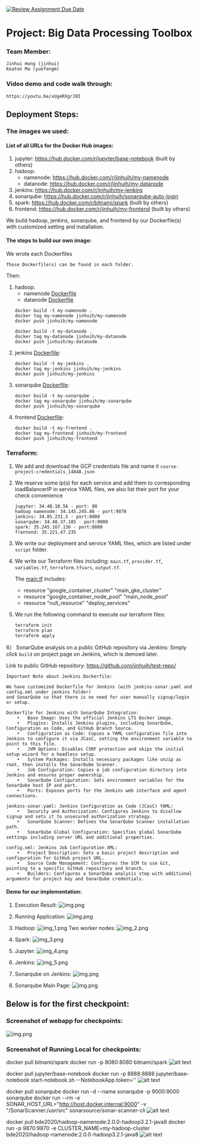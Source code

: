 [![Review Assignment Due Date](https://classroom.github.com/assets/deadline-readme-button-24ddc0f5d75046c5622901739e7c5dd533143b0c8e959d652212380cedb1ea36.svg)](https://classroom.github.com/a/ChlFe71N)

# Project: Big Data Processing Toolbox

### Team Member:
    Jinhui Hong (jinhui)
    Keaton Ma (yuefengm)

### Video demo and code walk through:
   ```
   https://youtu.be/xUgeRXgrJ0I
   ```

## Deployment Steps:

### The images we used:
#### List of all URLs for the Docker Hub images:
1) jupyter: https://hub.docker.com/r/jupyter/base-notebook (built by others)
2) hadoop:
   * namenode: https://hub.docker.com/r/jinhuih/my-namenode 
   * datanode: https://hub.docker.com/r/jinhuih/my-datanode
3) jenkins: https://hub.docker.com/r/jinhuih/my-jenkins
4) sonarqube: https://hub.docker.com/r/jinhuih/sonarqube-auto-login
5) spark: https://hub.docker.com/r/bitnami/spark (built by others)
6) frontend: https://hub.docker.com/r/jinhuih/my-frontend (built by others)

We build hadoop, jenkins, sonarqube, and frontend by our Dockerfile(s) with customized setting and installation.

#### The steps to build our own image:
We wrote each Dockerfiles

`Those Dockerfile(s) can be found in each folder.`

Then:
1) hadoop:
   * namenode [Dockerfile](hadoop/masternode/Dockerfile)
   * datanode [Dockerfile](hadoop/workernode/Dockerfile)
    ```
   docker build -t my-namenode .
   docker tag my-namenode jinhuih/my-namenode
   docker push jinhuih/my-namenode
   
   docker build -t my-datanode .
   docker tag my-datanode jinhuih/my-datanode
   docker push jinhuih/my-datanode
   ```
2) jenkins [Dockerfile](jenkins/Dockerfile):
    ```
   docker build -t my-jenkins .
   docker tag my-jenkins jinhuih/my-jenkins
   docker push jinhuih/my-jenkins
   ```
3) sonarqube [Dockerfile](sonarqube/Dockerfile):
    ```
   docker build -t my-sonarqube .
   docker tag my-sonarqube jinhuih/my-sonarqube
   docker push jinhuih/my-sonarqube
   ```
4) frontend [Dockerfile](frontend/Dockerfile):
    ```
   docker build -t my-frontend .
   docker tag my-frontend jinhuih/my-frontend
   docker push jinhuih/my-frontend
   ```


### Terraform:
1) We add and download the GCP credentials file and name it `course-project-credentials_14848.json`


2) We reserve some ip(s) for each service and add them to corresponding loadBalancerIP in service YAML files, we also list their port for your check convenience
   ```
   jupyter: 34.48.18.56 - port: 80
   hadoop namenode: 34.145.245.86 - port:9870
   jenkins: 34.85.231.5 - port:8080
   sonarqube: 34.48.37.185 - port:9000
   spark: 35.245.167.136 - port:8080
   frontend: 35.221.47.235
   ```
   
3) We write our deployment and service YAML files, which are listed under `script` folder.

4) We write our Terraform files including: `main.tf`, `provider.tf`, `variables.tf`, `terraform.tfvars`, `output.tf`.

   The [main.tf](main.tf) includes:
   * resource "google_container_cluster" "main_gke_cluster"
   * resource "google_container_node_pool" "main_node_pool"
   * resource "null_resource" "deploy_services"

6) We run the following command to execute our terraform files:
    ```
   terraform init
   terraform plan
   terraform apply
   ```
   
6） SonarQube analysis on a public GitHub repository via Jenkins:
Simply click `build` on project page on Jenkins, which is demoed later.

Link to public GitHub repository: https://github.com/jinhuih/test-repo/

```
Important Note about Jenkins Dockerfile:

We have customized Dockerfile for Jenkins (with jenkins-sonar.yaml and config.xml under jenkins folder) 
and SonarQube so that there is no need for user manually signup/login or setup.

Dockerfile for Jenkins with SonarQube Integration:
	•	Base Image: Uses the official Jenkins LTS Docker image.
	•	Plugins: Installs Jenkins plugins, including SonarQube, Configuration as Code, and GitHub Branch Source.
	•	Configuration as Code: Copies a YAML configuration file into Jenkins to configure it via JCasC, setting the environment variable to point to this file.
	•	JVM Options: Disables CSRF protection and skips the initial setup wizard for a headless setup.
	•	System Packages: Installs necessary packages like unzip as root, then installs the SonarQube Scanner.
	•	Job Configuration: Copies a job configuration directory into Jenkins and ensures proper ownership.
	•	SonarQube Configuration: Sets environment variables for the SonarQube host IP and port.
	•	Ports: Exposes ports for the Jenkins web interface and agent connections.

jenkins-sonar.yaml: Jenkins Configuration as Code (JCasC) YAML:
	•	Security and Authorization: Configures Jenkins to disallow signup and sets it to unsecured authorization strategy.
	•	SonarQube Scanner: Defines the SonarQube Scanner installation path.
	•	SonarQube Global Configuration: Specifies global SonarQube settings including server URL and additional properties.

config.xml: Jenkins Job Configuration XML:
	•	Project Description: Sets a basic project description and configuration for GitHub project URL.
	•	Source Code Management: Configures the SCM to use Git, pointing to a specific GitHub repository and branch.
	•	Builders: Configures a SonarQube analysis step with additional arguments for project key and SonarQube credentials.

```


#### Demo for our implementation:
1. Execution Result:
![img.png](demo_screenshot/execution_result.png)

2. Running Application:
![img.png](demo_screenshot/frontend.png)

3. Hadoop:
![img_1.png](demo_screenshot/hadoop-main.png)
Two worker nodes:
![img_2.png](demo_screenshot/hadoop-workernode.png)

4. Spark:
![img_3.png](demo_screenshot/spark.png)

5. Jupyter:
![img_4.png](demo_screenshot/jupyter.png)

6. Jenkins:
![img_5.png](demo_screenshot/jenkins.png)

7. Sonarqube on Jenkins:
![img.png](demo_screenshot/sonarqube-on-jenkins.png)

8. Sonarqube Main Page:
![img.png](demo_screenshot/sonarqube-main.png)

## Below is for the first checkpoint:

### Screenshot of webapp for checkpoints:
![img.png](first_checkpoint/screenshots/first_checkpoint_web_app.png)

### Screenshot of Running Local for checkpoints:
docker pull bitnami/spark
docker run -p 8080:8080 bitnami/spark
![alt text](first_checkpoint/screenshots/spark.png)

docker pull jupyter/base-notebook
docker run -p 8888:8888 jupyter/base-notebook start-notebook.sh --NotebookApp.token=''
![alt text](first_checkpoint/screenshots/jupyter.png)

docker pull sonarqube
docker run -d --name sonarqube -p 9000:9000 sonarqube
docker run --rm -e SONAR_HOST_URL="http://host.docker.internal:9000" -v "/SonarScanner:/usr/src" sonarsource/sonar-scanner-cli
![alt text](first_checkpoint/screenshots/sonarqube.png)

docker pull bde2020/hadoop-namenode:2.0.0-hadoop3.2.1-java8
docker run -p 9870:9870 -e CLUSTER_NAME=my-hadoop-cluster bde2020/hadoop-namenode:2.0.0-hadoop3.2.1-java8
![alt text](first_checkpoint/screenshots/hadoop.png)


